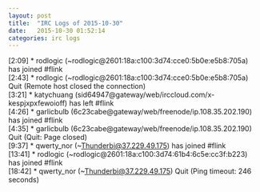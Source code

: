 ```yaml
---
layout: post
title:  "IRC Logs of 2015-10-30"
date:   2015-10-30 01:52:14
categories: irc logs
---
```

<span class="irc-date">[2:09]</span> <span class="irc-green">* rodlogic (~rodlogic@2601:18a:c100:3d74:cce0:5b0e:e5b8:705a) has joined #flink</span><br />
<span class="irc-date">[2:43]</span> <span class="irc-navy">* rodlogic (~rodlogic@2601:18a:c100:3d74:cce0:5b0e:e5b8:705a) Quit (Remote host closed the connection)</span><br />
<span class="irc-date">[3:21]</span> <span class="irc-green">* katychuang (sid64947@gateway/web/irccloud.com/x-kespjxpxfewoioff) has left #flink</span><br />
<span class="irc-date">[4:26]</span> <span class="irc-green">* garlicbulb (6c23cabe@gateway/web/freenode/ip.108.35.202.190) has joined #flink</span><br />
<span class="irc-date">[4:35]</span> <span class="irc-navy">* garlicbulb (6c23cabe@gateway/web/freenode/ip.108.35.202.190) Quit (Quit: Page closed)</span><br />
<span class="irc-date">[9:37]</span> <span class="irc-green">* qwerty_nor (~Thunderbi@37.229.49.175) has joined #flink</span><br />
<span class="irc-date">[13:41]</span> <span class="irc-green">* rodlogic (~rodlogic@2601:18a:c100:3d74:61b4:6c5e:cc3f:b223) has joined #flink</span><br />
<span class="irc-date">[18:42]</span> <span class="irc-navy">* qwerty_nor (~Thunderbi@37.229.49.175) Quit (Ping timeout: 246 seconds)</span><br />
